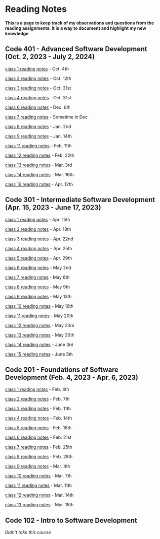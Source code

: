 # Reading Notes

**This is a page to keep track of my observations and questions from the reading assignments. It is a way to document and highlight my new knowledge**

## Code 401 - Advanced Software Development (Oct. 2, 2023 - July 2, 2024)

<!-- [pre work (SQL)](/code-401/401-SQL.md) - Sep 16th

[pre work (terminal)](/code-401/terminal.md) - Sep 18th

[pre work (growth mindset)](/code-401/the-growth-mindset.md) - Sep. 30th -->

[class 1 reading notes](/code-401/class-01.md) - Oct. 4th

[class 2 reading notes](/code-401/class-02.md) - Oct. 12th

[class 3 reading notes](/code-401/class-03.md) - Oct. 31st

[class 4 reading notes](/code-401/class-04.md) - Oct. 31st

[class 6 reading notes](/code-401/class-06.md) - Dec. 6th

[class 7 reading notes](/code-401/class-07.md) - Sometime in Dec

[class 8 reading notes](/code-401/class-08.md) - Jan. 2nd

[class 9 reading notes](/code-401/class-09.md) - Jan. 14th

[class 11 reading notes](/code-401/class-11.md) - Feb. 11th

[class 12 reading notes](/code-401/class-12.md) - Feb. 22th

[class 13 reading notes](/code-401/class-13.md) - Mar. 3rd

[class 14 reading notes](/code-401/class-14.md) - Mar. 16th

[class 16 reading notes](/code-401/class-16.md) - Apr. 12th

## Code 301 - Intermediate Software Development (Apr. 15, 2023 - June 17, 2023)

[class 1 reading notes](/code-301/301-class-01.md) - Apr. 15th

[class 2 reading notes](/code-301/301-class-02.md) - Apr. 18th

[class 3 reading notes](/code-301/301-class-03.md) - Apr. 22nd

[class 4 reading notes](/code-301/301-class-04.md) - Apr. 25th

[class 5 reading notes](/code-301/301-class-05.md) - Apr. 29th

[class 6 reading notes](/code-301/301-class-06.md) - May 2nd

[class 7 reading notes](/code-301/301-class-07.md) - May 6th

[class 8 reading notes](/code-301/301-class-08.md) - May 9th

[class 9 reading notes](/code-301/301-class-09.md) - May 13th

[class 10 reading notes](/code-301/301-class-10.md) - May 16th

[class 11 reading notes](/code-301/301-class-11.md) - May 20th

[class 12 reading notes](/code-301/301-class-12.md) - May 23rd

[class 13 reading notes](/code-301/301-class-13.md) - May 30th

[class 14 reading notes](/code-301/301-class-14.md) - June 3rd

[class 15 reading notes](/code-301/301-class-15.md) - June 5th

## Code 201 - Foundations of Software Development (Feb. 4, 2023 - Apr. 6, 2023)

[class 1 reading notes](/code-201/class-01.md) - Feb. 4th

[class 2 reading notes](/code-201/class-02.md) - Feb. 7th

[class 3 reading notes](/code-201/class-03.md) - Feb. 11th

[class 4 reading notes](/code-201/class-04.md) - Feb. 14th

[class 5 reading notes](/code-201/class-05.md) - Feb. 18th

[class 6 reading notes](/code-201/class-06.md) - Feb. 21st

[class 7 reading notes](/code-201/class-07.md) - Feb. 25th

[class 8 reading notes](/code-201/class-08.md) - Feb. 28th

[class 9 reading notes](/code-201/class-09.md) - Mar. 4th

[class 10 reading notes](/code-201/class-10.md) - Mar. 7th

[class 11 reading notes](/code-201/class-11.md) - Mar. 11th

[class 12 reading notes](/code-201/class-12.md) - Mar. 14th

[class 13 reading notes](/code-201/class-13.md) - Mar. 18th

## Code 102 - Intro to Software Development

*Didn't take this course*